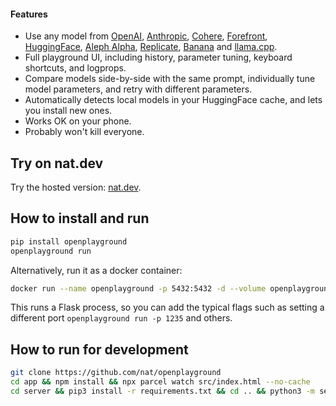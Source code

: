 
#### Features

- Use any model from [OpenAI](https://openai.com), [Anthropic](https://anthropic.com), [Cohere](https://cohere.com), [Forefront](https://forefront.ai), [HuggingFace](https://huggingface.co), [Aleph Alpha](https://aleph-alpha.com), [Replicate](https://replicate.com), [Banana](https://banana.dev) and [llama.cpp](https://github.com/ggerganov/llama.cpp).
- Full playground UI, including history, parameter tuning, keyboard shortcuts, and logprops.
- Compare models side-by-side with the same prompt, individually tune model parameters, and retry with different parameters.
- Automatically detects local models in your HuggingFace cache, and lets you install new ones.
- Works OK on your phone.
- Probably won't kill everyone.

## Try on nat.dev

Try the hosted version: [nat.dev](https://nat.dev).

## How to install and run

```sh
pip install openplayground
openplayground run
```

Alternatively, run it as a docker container:
```sh
docker run --name openplayground -p 5432:5432 -d --volume openplayground:/web/config natorg/openplayground
```

This runs a Flask process, so you can add the typical flags such as setting a different port `openplayground run -p 1235` and others.

## How to run for development

```sh
git clone https://github.com/nat/openplayground
cd app && npm install && npx parcel watch src/index.html --no-cache
cd server && pip3 install -r requirements.txt && cd .. && python3 -m server.app
```

